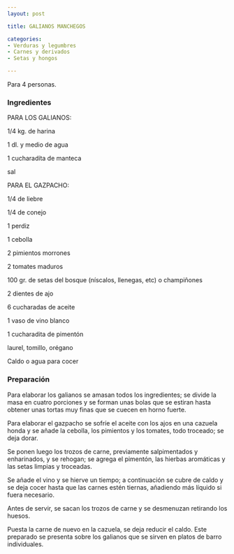 ```yaml
---
layout: post

title: GALIANOS MANCHEGOS

categories:
- Verduras y legumbres
- Carnes y derivados
- Setas y hongos

---
```

Para 4 personas.

<h3>Ingredientes</h3>

PARA LOS GALIANOS:

1/4 kg. de harina

1 dl. y medio de agua

1 cucharadíta de manteca

sal

PARA EL GAZPACHO:

1/4 de liebre

1/4 de conejo

1 perdiz

1 cebolla

2 pimientos morrones

2 tomates maduros

100 gr. de setas del bosque (níscalos, llenegas, etc) o champiñones

2 dientes de ajo

6 cucharadas de aceite

1 vaso de vino blanco

1 cucharadita de pimentón

laurel, tomillo, orégano

Caldo o agua para cocer

<h3>Preparación</h3>

Para elaborar los galianos se amasan todos los ingredientes; se divide la masa en cuatro porciones y se forman unas bolas que se estiran hasta obtener unas tortas muy finas que se cuecen en horno fuerte.

Para elaborar el gazpacho se sofríe el aceite con los ajos en una cazuela honda y se añade la cebolla, los pimientos y los tomates, todo troceado; se deja dorar.

Se ponen luego los trozos de carne, previamente salpimentados y enharinados, y se rehogan; se agrega el pimentón, las hierbas aromáticas y las setas limpias y troceadas.

Se añade el vino y se hierve un tiempo; a continuación se cubre de caldo y se deja cocer hasta que las carnes estén tiernas, añadiendo más líquido si fuera necesario.

Antes de servir, se sacan los trozos de carne y se desmenuzan retirando los huesos.

Puesta la carne de nuevo en la cazuela, se deja reducir el caldo. Este preparado se presenta sobre los galianos que se sirven en platos de barro individuales.